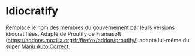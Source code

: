 # Idiocratify
Remplace le nom des membres du gouvernement par leurs versions idiocratifiées.
Adapté de Proutify de Framasoft (https://addons.mozilla.org/fr/firefox/addon/proutify/)
adapté lui-même du super [Manu Auto Correct](https://github.com/Bo-Duke/Manu-Auto-Correct).

